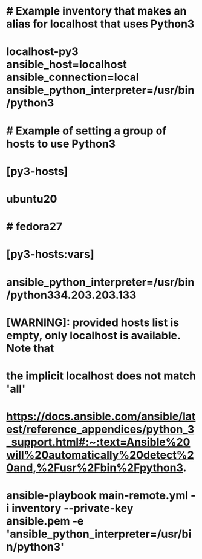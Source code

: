 # # Example inventory that makes an alias for localhost that uses Python3
# localhost-py3 ansible_host=localhost ansible_connection=local ansible_python_interpreter=/usr/bin/python3

# # Example of setting a group of hosts to use Python3
# [py3-hosts]
# ubuntu20
# # fedora27

# [py3-hosts:vars]
# ansible_python_interpreter=/usr/bin/python334.203.203.133


# [WARNING]: provided hosts list is empty, only localhost is available. Note that
# the implicit localhost does not match 'all'

# https://docs.ansible.com/ansible/latest/reference_appendices/python_3_support.html#:~:text=Ansible%20will%20automatically%20detect%20and,%2Fusr%2Fbin%2Fpython3.

# ansible-playbook main-remote.yml -i inventory --private-key ansible.pem -e 'ansible_python_interpreter=/usr/bin/python3'
